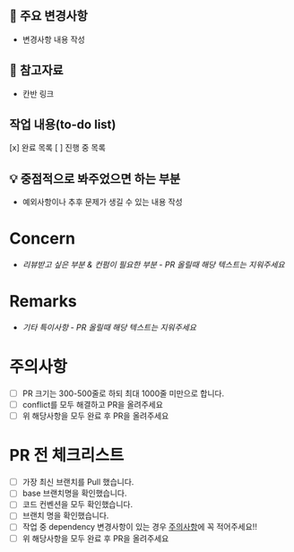 ## 📍 주요 변경사항

* 변경사항 내용 작성

## 🔗 참고자료
 * 칸반 링크

## 작업 내용(to-do list)
[x] 완료 목록 
[ ] 진행 중 목록

## 💡 중점적으로 봐주었으면 하는 부분
* 예외사항이나 추후 문제가 생길 수 있는 내용 작성
# Concern


- *리뷰받고 싶은 부분 & 컨펌이 필요한 부분 - PR 올릴때 해당 텍스트는 지워주세요*

# Remarks


- *기타 특이사항 - PR 올릴때 해당 텍스트는 지워주세요*

# 주의사항


- [ ]  PR 크기는 300-500줄로 하되 최대 1000줄 미만으로 합니다.
- [ ]  conflict를 모두 해결하고 PR을 올려주세요
- [ ]  위 해당사항을 모두 완료 후 PR을 올려주세요

# PR 전 체크리스트


- [ ]  가장 최신 브랜치를 Pull 했습니다.
- [ ]  base 브랜치명을 확인했습니다.
- [ ]  코드 컨벤션을 모두 확인했습니다.
- [ ]  브랜치 명을 확인했습니다.
- [ ]  작업 중 dependency 변경사항이 있는 경우 [주의사항](https://www.notion.so/Client-4d424081e51242c1b19484c3461f631b?pvs=21)에 꼭 적어주세요!!
- [ ]  위 해당사항을 모두 완료 후 PR을 올려주세요
